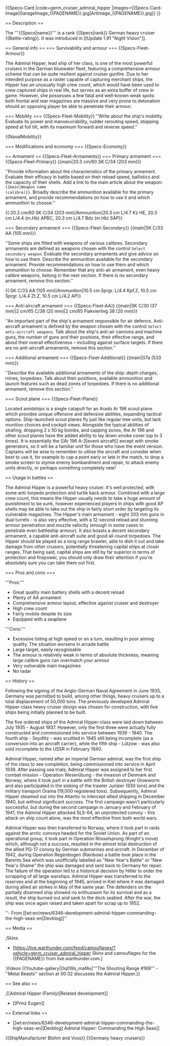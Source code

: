 {{Specs-Card
|code=germ_cruiser_admiral_hipper
|images={{Specs-Card-Image|GarageImage_{{PAGENAME}}.jpg|ArtImage_{{PAGENAME}}.jpg}}
}}

== Description ==
<!-- ''In the first part of the description, cover the history of the ship's creation and military application. In the second part, tell the reader about using this ship in the game. Add a screenshot: if a beginner player has a hard time remembering vehicles by name, a picture will help them identify the ship in question.'' -->
The '''{{Specs|name}}''' is a rank {{Specs|rank}} German heavy cruiser {{Battle-rating}}. It was introduced in [[Update 1.91 "Night Vision"]].

== General info ==
=== Survivability and armour ===
{{Specs-Fleet-Armour}}
<!-- ''Talk about the vehicle's armour. Note the most well-defended and most vulnerable zones, e.g. the ammo magazine. Evaluate the composition of components and assemblies responsible for movement and manoeuvrability. Evaluate the survivability of the primary and secondary armaments separately. Don't forget to mention the size of the crew, which plays an important role in fleet mechanics. Save tips on preserving survivability for the "Usage in battles" section. If necessary, use a graphical template to show the most well-protected or most vulnerable points in the armour.'' -->
The Admiral Hipper, lead ship of her class, is one of the most powerful cruisers in the German bluewater fleet, featuring a comprehensive armour scheme that can be quite resilient against cruiser gunfire. Due to her intended purpose as a raider capable of capturing merchant ships, the Hipper has an unusually high crew count, which would have been used to crew captured ships in real life, but serves as an extra buffer of crew in game. However, she possesses a few fatal and well-known weak spots: both frontal and rear magazines are massive and very prone to detonation should an opposing player be able to penetrate their armour. 

=== Mobility ===
{{Specs-Fleet-Mobility}}
''Write about the ship's mobility. Evaluate its power and manoeuvrability, rudder rerouting speed, stopping speed at full tilt, with its maximum forward and reverse speed.''

{{NavalMobility}}

=== Modifications and economy ===
{{Specs-Economy}}

== Armament ==
{{Specs-Fleet-Armaments}}
=== Primary armament ===
{{Specs-Fleet-Primary}}
{{main|20.3 cm/60 SK C/34 (203 mm)}}

''Provide information about the characteristics of the primary armament. Evaluate their efficacy in battle based on their reload speed, ballistics and the capacity of their shells. Add a link to the main article about the weapon: <code><nowiki>{{main|Weapon name (calibre)}}</nowiki></code>. Broadly describe the ammunition available for the primary armament, and provide recommendations on how to use it and which ammunition to choose.''

{{:20.3 cm/60 SK C/34 (203 mm)/Ammunition|20.3 cm L/4.7 Kz HE, 20.3 cm L/4.4 (m.Hb) APBC, 20.3 cm L/4.7 Bdz (m.Hb) SAP}}

=== Secondary armament ===
{{Specs-Fleet-Secondary}}
{{main|SK C/33 AA (105 mm)}}

''Some ships are fitted with weapons of various calibres. Secondary armaments are defined as weapons chosen with the control <code>Select secondary weapon</code>. Evaluate the secondary armaments and give advice on how to use them. Describe the ammunition available for the secondary armament. Provide recommendations on how to use them and which ammunition to choose. Remember that any anti-air armament, even heavy calibre weapons, belong in the next section. If there is no secondary armament, remove this section.''

{{:SK C/33 AA (105 mm)/Ammunition|10.5 cm Sprgr. L/4.4 Kpf.Z, 10.5 cm Sprgr. L/4.4 Zt.Z, 10.5 cm L/4.2 AP}}

=== Anti-aircraft armament ===
{{Specs-Fleet-AA}}
{{main|SK C/30 (37 mm)|2 cm/65 C/38 (20 mm)|2 cm/65 Flakvierling 38 (20 mm)}}

''An important part of the ship's armament responsible for air defence. Anti-aircraft armament is defined by the weapon chosen with the control <code>Select anti-aircraft weapons</code>. Talk about the ship's anti-air cannons and machine guns, the number of guns and their positions, their effective range, and about their overall effectiveness – including against surface targets. If there are no anti-aircraft armaments, remove this section.''

=== Additional armament ===
{{Specs-Fleet-Additional}}
{{main|G7a (533 mm)}}

''Describe the available additional armaments of the ship: depth charges, mines, torpedoes. Talk about their positions, available ammunition and launch features such as dead zones of torpedoes. If there is no additional armament, remove this section.''

=== Scout plane ===
{{Specs-Fleet-Plane}}

Located amidships is a single catapult for an Arado Ar 196 scout plane which provides unique offensive and defensive abilities, expanding tactical options. Ship-launched scout planes fly just like regular tree units, but lack munition choices and cockpit views. Alongside the typical abilities of strafing, dropping 2 x 50 kg bombs, and capping zones, the Ar 196 and other scout planes have the added ability to lay down smoke cover (up to 3 times). It is essentially the [[Ar 196 A-3|event aircraft]] except with smoke generators, so it will be a familiar unit for those who have the event version. Captains will be wise to remember to utilise the aircraft and consider when best to use it, for example to cap a point early or late in the match, to drop a smoke screen to stymie enemy bombardment and repair, to attack enemy units directly, or perhaps something completely new!

== Usage in battles ==
<!-- ''Describe the technique of using this ship, the characteristics of her use in a team and tips on strategy. Abstain from writing an entire guide – don't try to provide a single point of view, but give the reader food for thought. Talk about the most dangerous opponents for this vehicle and provide recommendations on fighting them. If necessary, note the specifics of playing with this vehicle in various modes (AB, RB, SB).'' -->
The Admiral Hipper is a powerful heavy cruiser. It's well protected, with some anti-torpedo protection and turtle back armour. Combined with a large crew count, this means the Hipper usually needs to take a huge amount of punishment to be sunk, however experienced players in ships with good AP shells may be able to take out the ship in fairly short order by targeting its vulnerable magazines. The Hipper's main armament - eight 203 mm guns in dual turrets - is also very effective, with a 12-second reload and stunning armour penetration and muzzle velocity (enough in some cases to penetrate even battleship armour). It also boasts a decent secondary armament, a capable anti-aircraft suite and good all-round torpedoes. The Hipper should be played as a long range brawler, able to dish it out and take damage from other cruisers, potentially threatening capital ships at closer ranges. That being said, capital ships are still by far superior in terms of protection and firepower, you should only draw their attention if you're absolutely sure you can take them out first. 

=== Pros and cons ===
<!-- ''Summarise and briefly evaluate the vehicle in terms of its characteristics and combat effectiveness. Mark its pros and cons in the bulleted list. Try not to use more than 6 points for each of the characteristics. Avoid using categorical definitions such as "bad", "good" and the like - use substitutions with softer forms such as "inadequate" and "effective".'' -->

'''Pros:'''

* Great quality main battery shells with a decent reload
* Plenty of AA armament
* Comprehensive armour layout, effective against cruiser and destroyer
* High crew count
* Fairly mobile despite its size
* Equipped with a seaplane

'''Cons:'''

* Excessive listing at high speed or on a turn, resulting in poor aiming quality. The situation worsens in arcade battle
* Large target, easily recognisable
* The armour is relatively weak in terms of absolute thickness, meaning large calibre guns can overmatch your armour
* Very vulnerable main magazines
* No radar

== History ==
<!-- ''Describe the history of the creation and combat usage of the ship in more detail than in the introduction. If the historical reference turns out to be too long, take it to a separate article, taking a link to the article about the ship and adding a block "/History" (example: <nowiki>https://wiki.warthunder.com/(Ship-name)/History</nowiki>) and add a link to it here using the <code>main</code> template. Be sure to reference text and sources by using <code><nowiki><ref></ref></nowiki></code>, as well as adding them at the end of the article with <code><nowiki><references /></nowiki></code>. This section may also include the ship's dev blog entry (if applicable) and the in-game encyclopedia description (under <code><nowiki>=== In-game description ===</nowiki></code>, also if applicable).'' -->
Following the signing of the Anglo-German Naval Agreement in June 1935, Germany was permitted to build, among other things, heavy cruisers up to a total displacement of 50,000 tons. The previously developed Admiral Hipper-class heavy cruiser design was chosen for construction, with five ships being initially planned to be built.

The five ordered ships of the Admiral Hipper-class were laid down between July 1935 - August 1937. However, only the first three were actually fully constructed and commissioned into service between 1939 - 1940. The fourth ship - Seydlitz - was scuttled in 1945 still being incomplete (as a conversion into an aircraft carrier), while the fifth ship - Lützow - was also sold incomplete to the USSR in February 1940.

Admiral Hipper, named after an imperial German admiral, was the first ship of the class to see completion, being commissioned into service in April 1939. After passing sea trials, Admiral Hipper was assigned to her first combat mission - Operation Weserübung - the invasion of Denmark and Norway, where it took part in a battle with the British destroyer Glowworm and also participated in the sinking of the trawler Juniper (930 tons) and the military transport Orama (19,000 registered tons). Subsequently, Admiral Hipper steamed out into the Atlantic to intercept allied shipping in December 1940, but without significant success. The first campaign wasn't particularly successful, but during the second campaign in January and February of 1941, the Admiral Hipper attacked SLS-64, an unprotected convoy - this attack on ship count alone, was the most effective from both world wars.

Admiral Hipper was then transferred to Norway, where it took part in raids against the arctic convoys headed for the Soviet Union. As part of an operational group, it took part in Operation Rösselsprung (Knight's move) which, although not a success, resulted in the almost total destruction of the allied PQ-17 convoy by German submarines and aircraft. In December of 1942, during Operation Regenbogen (Rainbow) a battle took place in the Barents Sea which was unofficially labelled as "New Year's Battle" or "New Year's Shame" the ship was damaged and sent back to Germany for repair. The failure of the operation led to a historical decision by Hitler to order the scrapping of all large warships. Admiral Hipper was transferred to the reserves and at the beginning of 1945, arrived in Kiel where it was damaged during allied air strikes in May of the same year. The defenders on the partially disarmed ship showed no enthusiasm for its survival and as a result, the ship burned out and sank to the dock seabed. After the war, the ship was once again raised and taken apart for scrap up to 1952.

''- From [[wt:en/news/6346-development-admiral-hipper-commanding-the-high-seas-en|Devblog]]''

== Media ==
<!-- ''Excellent additions to the article would be video guides, screenshots from the game, and photos.'' -->

;Skins

* [https://live.warthunder.com/feed/camouflages/?vehicle=germ_cruiser_admiral_hipper Skins and camouflages for the {{PAGENAME}} from live.warthunder.com.]

;Videos
{{Youtube-gallery|Oq0Ws_mafAs|'''The Shooting Range #169''' - ''Metal Beasts'' section at 00:32 discusses the Admiral Hipper.}}

== See also ==
<!-- ''Links to articles on the War Thunder Wiki that you think will be useful for the reader, for example:''
* ''reference to the series of the ship;''
* ''links to approximate analogues of other nations and research trees.'' -->

;[[Admiral Hipper (Family)|Related development]]

* [[Prinz Eugen]]

== External links ==
<!-- ''Paste links to sources and external resources, such as:''
* ''topic on the official game forum;''
* ''other literature.'' -->

* [[wt:en/news/6346-development-admiral-hipper-commanding-the-high-seas-en|[Devblog] Admiral Hipper: Commanding the High Seas]]

{{ShipManufacturer Blohm and Voss}}
{{Germany heavy cruisers}}